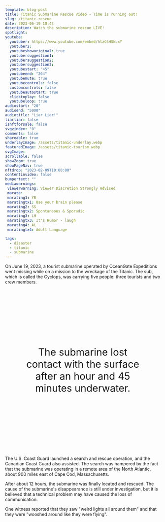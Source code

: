 ```yaml
---
template: blog-post
title: Titanic Submarine Rescue Video - Time is running out!
slug: /titanic-rescue
date: 2023-06-19 10:43
description: Watch the submarine rescue LIVE!
spotlight:
youtube:
  youtuber: https://www.youtube.com/embed/hlzC6HSkLxY
  youtuber2: 
  youtubeshoworiginal: true
  youtubersuggestion1:
  youtubersuggestion2:
  youtubersuggestion3:
  youtubestart: "45"
  youtubeend: "204"
  youtubemute: true
  youtubecontrols: false
  customcontrols: false
  youtubeautostart: true
  clicktoplay: false
  youtubeloop: true
audiostart: "20"
audioend: "5000"
audiotitle: "Liar Liar!"
liarliar: false
isnftforsale: false
svgzindex: "0"
comments: false
shareable: true
underlayImage: /assets/titanic-underlay.webp
featuredImage: /assets/titanic-tourism.webp
svgImage: 
scrollable: false
showZoom: true
showPageNav: true
nftdrop: "2023-02-09T10:00:00"
contentinvideo: false
bumpertext: ""
mediawarnings:
 viewerwarning: Viewer Discretion Strongly Advised
 marate: 
 marating1: YB
 maratingtx1: Use your brain please
 marating2: SS
 maratingtx2: Spontaneous & Sporadic
 marating3: LH
 maratingtx3: It's Humor - laugh
 marating4: AL
 maratingtx4: Adult Language

tags:
  - disaster
  - titanic
  - submarine
---
```

<div class="contentinside">
<!-- <img class="" src="/assets/lakemouth.webp" width="100%" style=" z-index:-1; opacity:0;
animation: kariFilter 6s ease-in-out;
animation-delay: 4s;
animation-iteration-count:infinite;
" /> -->


<!-- <div class="bubble bubble-bottom-left" style="position:absolute; width:; top:30%; left:20vw; display:flex; justify-content:center;backdrop-filter: blur(6px);">AH SHIT Bob! She's definitely <span style="font-size:120%; font-weight:bold;"> &nbsp; NOT &nbsp; </span> gonna be happy about this <span style="font-size:160%; font-weight:bold;"> &nbsp;!!!</span></div> -->


<!-- <div class="bubble bubble-bottom-right" style="position:absolute; width:50vw; top:50%; right:20vw; display:block; justify-content:center; font-size:110%;backdrop-filter: blur(6px);">Yeah well... you know... <br />you can put <span style="font-weight:bold;">vasoline on sandpaper</span> too,<br /> but in the end <span style="font-weight:bold;">it will still rub you raw!</span></div> -->
</div>

<style>

	 

    </style>


<div class="contentbody" style="text-align:left !important; margin-top:0;">

On June 19, 2023, a tourist submarine operated by OceanGate Expeditions went missing while on a mission to the wreckage of the Titanic. The sub, which is called the Cyclops, was carrying five people: three tourists and two crew members. 

<div class="" style="font-size:clamp(2rem, 3vw, 3.8rem); padding:0; text-align:center; width:80%; height:; overflow:visible; margin:5vh auto; border-radius:12px;">The submarine lost contact with the surface after an hour and 45 minutes underwater.</div>



The U.S. Coast Guard launched a search and rescue operation, and the Canadian Coast Guard also assisted. The search was hampered by the fact that the submarine was operating in a remote area of the North Atlantic, about 900 miles east of Cape Cod, Massachusetts.

After about 12 hours, the submarine was finally located and rescued. The cause of the submarine's disappearance is still under investigation, but it is believed that a technical problem may have caused the loss of communication.

One witness reported that they saw "weird lights all around them" and that they were "wooshed around like they were flying". 






</div>